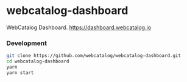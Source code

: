 # webcatalog-dashboard
WebCatalog Dashboard. https://dashboard.webcatalog.io

### Development
```bash
git clone https://github.com/webcatalog/webcatalog-dashboard.git
cd webcatalog-dashboard
yarn
yarn start
```
